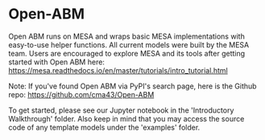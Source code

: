 # Open-ABM

Open ABM runs on MESA and wraps basic MESA implementations with easy-to-use helper functions. All current models were built by the MESA team. Users are encouraged to explore MESA and its tools after getting started with Open ABM here: https://mesa.readthedocs.io/en/master/tutorials/intro_tutorial.html

Note: If you've found Open ABM via PyPI's search page, here is the Github repo: https://github.com/cma43/Open-ABM

To get started, please see our Jupyter notebook in the 'Introductory Walkthrough' folder. Also keep in mind that you may access the source code of any template models under the 'examples' folder. 
